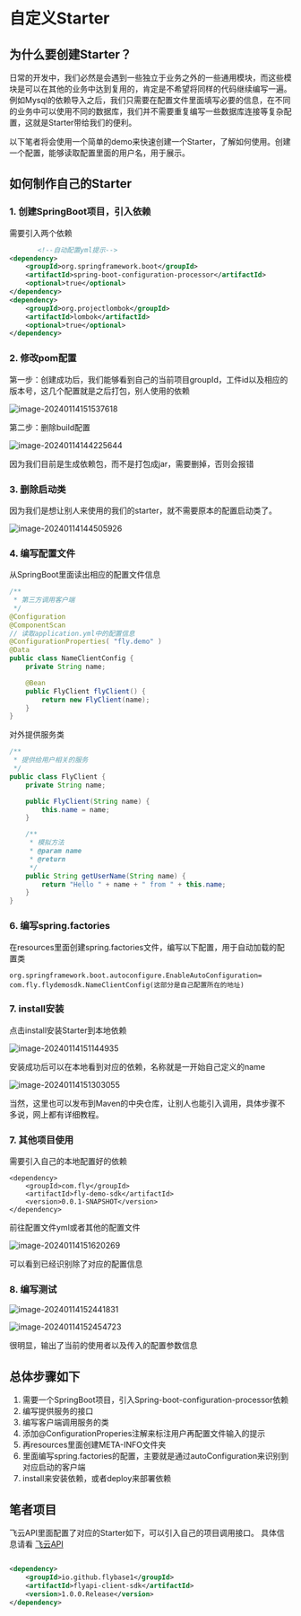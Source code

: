 # 自定义Starter

## 为什么要创建Starter？

日常的开发中，我们必然是会遇到一些独立于业务之外的一些通用模块，而这些模块是可以在其他的业务中达到复用的，肯定是不希望将同样的代码继续编写一遍。例如Mysql的依赖导入之后，我们只需要在配置文件里面填写必要的信息，在不同的业务中可以使用不同的数据库，我们并不需要重复编写一些数据库连接等复杂配置，这就是Starter带给我们的便利。

以下笔者将会使用一个简单的demo来快速创建一个Starter，了解如何使用。创建一个配置，能够读取配置里面的用户名，用于展示。

## 如何制作自己的Starter

### 1. 创建SpringBoot项目，引入依赖

需要引入两个依赖

```xml
       <!--自动配置yml提示-->
<dependency>
    <groupId>org.springframework.boot</groupId>
    <artifactId>spring-boot-configuration-processor</artifactId>
    <optional>true</optional>
</dependency>
<dependency>
    <groupId>org.projectlombok</groupId>
    <artifactId>lombok</artifactId>
    <optional>true</optional>
</dependency>
```

### 2. 修改pom配置

第一步：创建成功后，我们能够看到自己的当前项目groupId，工件id以及相应的版本号，这几个配置就是之后打包，别人使用的依赖

![image-20240114151537618](http://cdn.flycode.icu/codeCenterImg/202401141515657.png)

第二步：删除build配置

![image-20240114144225644](http://cdn.flycode.icu/codeCenterImg/202401141442689.png)

因为我们目前是生成依赖包，而不是打包成jar，需要删掉，否则会报错

### 3. 删除启动类

因为我们是想让别人来使用的我们的starter，就不需要原本的配置启动类了。

![image-20240114144505926](http://cdn.flycode.icu/codeCenterImg/202401141445967.png)

### 4. 编写配置文件

从SpringBoot里面读出相应的配置文件信息

```java
/**
 * 第三方调用客户端
 */
@Configuration
@ComponentScan
// 读取application.yml中的配置信息
@ConfigurationProperties( "fly.demo" )
@Data
public class NameClientConfig {
    private String name;

    @Bean
    public FlyClient flyClient() {
        return new FlyClient(name);
    }
}
```

对外提供服务类

```java
/**
 * 提供给用户相关的服务
 */
public class FlyClient {
    private String name;

    public FlyClient(String name) {
        this.name = name;
    }

    /**
     * 模拟方法
     * @param name
     * @return
     */
    public String getUserName(String name) {
        return "Hello " + name + " from " + this.name;
    }
}
```

### 6. 编写spring.factories

在resources里面创建spring.factories文件，编写以下配置，用于自动加载的配置类

```
org.springframework.boot.autoconfigure.EnableAutoConfiguration= com.fly.flydemosdk.NameClientConfig(这部分是自己配置所在的地址)
```

### 7. install安装

点击install安装Starter到本地依赖

![image-20240114151144935](http://cdn.flycode.icu/codeCenterImg/202401141511978.png)

安装成功后可以在本地看到对应的依赖，名称就是一开始自己定义的name

![image-20240114151303055](http://cdn.flycode.icu/codeCenterImg/202401141513098.png)

当然，这里也可以发布到Maven的中央仓库，让别人也能引入调用，具体步骤不多说，网上都有详细教程。

### 7. 其他项目使用

需要引入自己的本地配置好的依赖

```
<dependency>
    <groupId>com.fly</groupId>
    <artifactId>fly-demo-sdk</artifactId>
    <version>0.0.1-SNAPSHOT</version>
</dependency>
```

前往配置文件yml或者其他的配置文件

![image-20240114151620269](http://cdn.flycode.icu/codeCenterImg/202401141516320.png)

可以看到已经识别除了对应的配置信息

### 8. 编写测试

![image-20240114152441831](http://cdn.flycode.icu/codeCenterImg/202401141524889.png)

![image-20240114152454723](http://cdn.flycode.icu/codeCenterImg/202401141524767.png)

很明显，输出了当前的使用者以及传入的配置参数信息

## 总体步骤如下

1. 需要一个SpringBoot项目，引入Spring-boot-configuration-processor依赖
2. 编写提供服务的接口
3. 编写客户端调用服务的类
4. 添加@ConfigurationProperies注解来标注用户再配置文件输入的提示
5. 再resources里面创建META-INFO文件夹
6. 里面编写spring.factories的配置，主要就是通过autoConfiguration来识别到对应启动的客户端
7. install来安装依赖，或者deploy来部署依赖

## 笔者项目

飞云API里面配置了对应的Starter如下，可以引入自己的项目调用接口。
具体信息请看 [飞云API](/项目实战/飞云API/飞云API.md)

```xml

<dependency>
    <groupId>io.github.flybase1</groupId>
    <artifactId>flyapi-client-sdk</artifactId>
    <version>1.0.0.Release</version>
</dependency>
```
